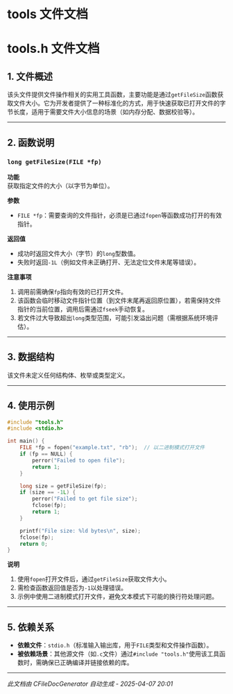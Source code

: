 # tools 文件文档

# tools.h 文件文档

## 1. 文件概述  
该头文件提供文件操作相关的实用工具函数，主要功能是通过`getFileSize`函数获取文件大小。它为开发者提供了一种标准化的方式，用于快速获取已打开文件的字节长度，适用于需要文件大小信息的场景（如内存分配、数据校验等）。

---

## 2. 函数说明  

### `long getFileSize(FILE *fp)`  
**功能**  
获取指定文件的大小（以字节为单位）。  

**参数**  
- `FILE *fp`：需要查询的文件指针，必须是已通过`fopen`等函数成功打开的有效指针。  

**返回值**  
- 成功时返回文件大小（字节）的`long`型数值。  
- 失败时返回`-1L`（例如文件未正确打开、无法定位文件末尾等错误）。  

**注意事项**  
1. 调用前需确保`fp`指向有效的已打开文件。  
2. 该函数会临时移动文件指针位置（到文件末尾再返回原位置），若需保持文件指针的当前位置，调用后需通过`fseek`手动恢复。  
3. 若文件过大导致超出`long`类型范围，可能引发溢出问题（需根据系统环境评估）。  

---

## 3. 数据结构  
该文件未定义任何结构体、枚举或类型定义。

---

## 4. 使用示例  

```c
#include "tools.h"
#include <stdio.h>

int main() {
    FILE *fp = fopen("example.txt", "rb");  // 以二进制模式打开文件
    if (fp == NULL) {
        perror("Failed to open file");
        return 1;
    }

    long size = getFileSize(fp);
    if (size == -1L) {
        perror("Failed to get file size");
        fclose(fp);
        return 1;
    }

    printf("File size: %ld bytes\n", size);
    fclose(fp);
    return 0;
}
```

**说明**  
1. 使用`fopen`打开文件后，通过`getFileSize`获取文件大小。  
2. 需检查函数返回值是否为`-1`以处理错误。  
3. 示例中使用二进制模式打开文件，避免文本模式下可能的换行符处理问题。  

---

## 5. 依赖关系  
- **依赖文件**：`stdio.h`（标准输入输出库，用于`FILE`类型和文件操作函数）。  
- **被依赖场景**：其他源文件（如`.c`文件）通过`#include "tools.h"`使用该工具函数时，需确保已正确编译并链接依赖的库。

---
*此文档由 CFileDocGenerator 自动生成 - 2025-04-07 20:01*